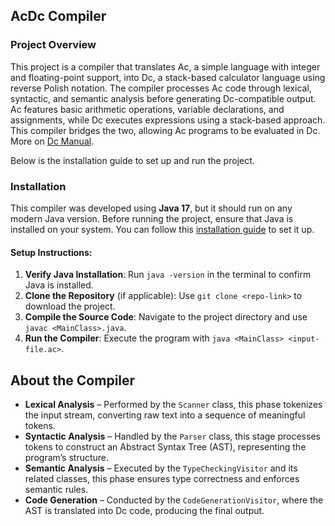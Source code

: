 AcDc Compiler
-------------
### Project Overview
This project is a compiler that translates Ac, a simple language with integer and floating-point support, into Dc, a stack-based calculator language using reverse Polish notation. The compiler processes Ac code through lexical, syntactic, and semantic analysis before generating Dc-compatible output.
Ac features basic arithmetic operations, variable declarations, and assignments, while Dc executes expressions using a stack-based approach. This compiler bridges the two, allowing Ac programs to be evaluated in Dc. More on [Dc Manual](https://www.gnu.org/software/bc/manual/dc-1.05/html_mono/dc.html).

Below is the installation guide to set up and run the project.

### Installation
This compiler was developed using **Java 17**, but it should run on any modern Java version. Before running the project, ensure that Java is installed on your system. You can follow this [installation guide](https://www.java.com/en/download/help/download_options.html) to set it up.

#### Setup Instructions:
1. **Verify Java Installation**: Run `java -version` in the terminal to confirm Java is installed.
2. **Clone the Repository** (if applicable): Use `git clone <repo-link>` to download the project.
3. **Compile the Source Code**: Navigate to the project directory and use `javac <MainClass>.java`.
4. **Run the Compiler**: Execute the program with `java <MainClass> <input-file.ac>`.

## About the Compiler
- **Lexical Analysis** – Performed by the `Scanner` class, this phase tokenizes the input stream, converting raw text into a sequence of meaningful tokens.  
- **Syntactic Analysis** – Handled by the `Parser` class, this stage processes tokens to construct an Abstract Syntax Tree (AST), representing the program’s structure.  
- **Semantic Analysis** – Executed by the `TypeCheckingVisitor` and its related classes, this phase ensures type correctness and enforces semantic rules.  
- **Code Generation** – Conducted by the `CodeGenerationVisitor`, where the AST is translated into Dc code, producing the final output.  
